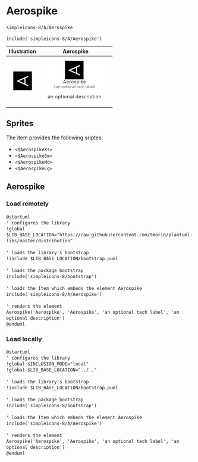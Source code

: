 # Aerospike


```text
simpleicons-8/A/Aerospike
```

```text
include('simpleicons-8/A/Aerospike')
```



| Illustration | Aerospike |
| :---: | :---: |
| ![illustration for Illustration](../../simpleicons-8/A/Aerospike.png) | ![illustration for Aerospike](../../simpleicons-8/A/Aerospike.Local.png) |



## Sprites
The item provides the following sriptes:

- `<$AerospikeXs>`
- `<$AerospikeSm>`
- `<$AerospikeMd>`
- `<$AerospikeLg>`





## Aerospike

### Load remotely
```plantuml
@startuml
' configures the library
!global $LIB_BASE_LOCATION="https://raw.githubusercontent.com/tmorin/plantuml-libs/master/distribution"

' loads the library's bootstrap
!include $LIB_BASE_LOCATION/bootstrap.puml

' loads the package bootstrap
include('simpleicons-8/bootstrap')

' loads the Item which embeds the element Aerospike
include('simpleicons-8/A/Aerospike')

' renders the element
Aerospike('Aerospike', 'Aerospike', 'an optional tech label', 'an optional description')
@enduml
```

### Load locally
```plantuml
@startuml
' configures the library
!global $INCLUSION_MODE="local"
!global $LIB_BASE_LOCATION="../.."

' loads the library's bootstrap
!include $LIB_BASE_LOCATION/bootstrap.puml

' loads the package bootstrap
include('simpleicons-8/bootstrap')

' loads the Item which embeds the element Aerospike
include('simpleicons-8/A/Aerospike')

' renders the element
Aerospike('Aerospike', 'Aerospike', 'an optional tech label', 'an optional description')
@enduml
```

